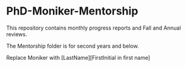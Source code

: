 # PhD-Moniker-Mentorship

This repository contains monthly progress reports and Fall and Annual reviews. 

The Mentorship folder is for second years and below.

Replace Moniker with [LastName][FirstInitial in first name]
